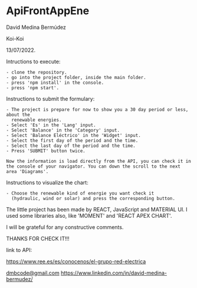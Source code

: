 # ApiFrontAppEne
David Medina Bermúdez

Koi-Koi

13/07/2022.

Intructions to execute:

    - clone the repository.
    - go into the project folder, inside the main folder.
    - press 'npm install' in the console.
    - press 'npm start'.

Instructions to submit the formulary:

    - The project is prepare for now to show you a 30 day period or less, about the       
      renewable energies.
    - Select 'Es' in the 'Lang' input.
    - Select 'Balance' in the 'Category' input.
    - Select 'Balance Eléctrico' in the 'Widget' input.
    - Select the first day of the period and the time.
    - Select the last day of the period and the time.
    - Press 'SUBMIT' button twice.

    Now the information is load directly from the API, you can check it in the console of your navigator. You can down the scroll to the next area 'Diagrams'.

Instructions to visualize the chart:

    - Choose the renewable kind of energie you want check it
      (hydraulic, wind or solar) and press the corresponding button. 

The little project has been made by REACT, JavaScript and MATERIAL UI. I used some libraries also, like 'MOMENT' and 'REACT APEX CHART'.

I will be grateful for any constructive comments.

THANKS FOR CHECK IT!!!

link to API:

https://www.ree.es/es/conocenos/el-grupo-red-electrica

dmbcode@gmail.com
https://www.linkedin.com/in/david-medina-bermudez/

